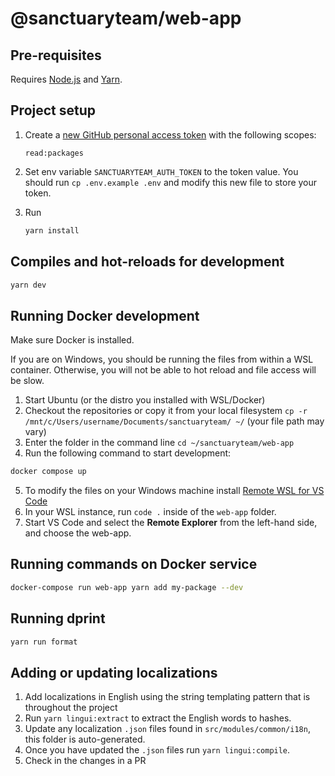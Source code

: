 # @sanctuaryteam/web-app

## Pre-requisites

Requires [Node.js](https://nodejs.org/en/) and [Yarn](https://yarnpkg.com/en/).

## Project setup

1. Create a [new GitHub personal access token](https://github.com/settings/tokens/new) with the following scopes:

    ```
    read:packages
    ```

2. Set env variable `SANCTUARYTEAM_AUTH_TOKEN` to the token value. You should run `cp .env.example .env` and modify this new file to store your token.

3. Run
    ```bash
    yarn install
    ```

## Compiles and hot-reloads for development

```bash
yarn dev
```

## Running Docker development

Make sure Docker is installed.

If you are on Windows, you should be running the files from within a WSL container. Otherwise, you will not be able to hot reload and file access will be slow.

1. Start Ubuntu (or the distro you installed with WSL/Docker)
2. Checkout the repositories or copy it from your local filesystem `cp -r /mnt/c/Users/username/Documents/sanctuaryteam/ ~/` (your file path may vary)
3. Enter the folder in the command line `cd ~/sanctuaryteam/web-app`
4. Run the following command to start development:

```bash
docker compose up
```

5. To modify the files on your Windows machine install [Remote WSL for VS Code](https://marketplace.visualstudio.com/items?itemName=ms-vscode-remote.remote-wsl)
6. In your WSL instance, run `code .` inside of the `web-app` folder.
7. Start VS Code and select the **Remote Explorer** from the left-hand side, and choose the web-app.

## Running commands on Docker service

```bash
docker-compose run web-app yarn add my-package --dev
```

## Running dprint

```bash
yarn run format
```

## Adding or updating localizations

1. Add localizations in English using the string templating pattern that is throughout the project
2. Run `yarn lingui:extract` to extract the English words to hashes.
3. Update any localization `.json` files found in `src/modules/common/i18n`, this folder is auto-generated.
4. Once you have updated the `.json` files run `yarn lingui:compile`.
5. Check in the changes in a PR
